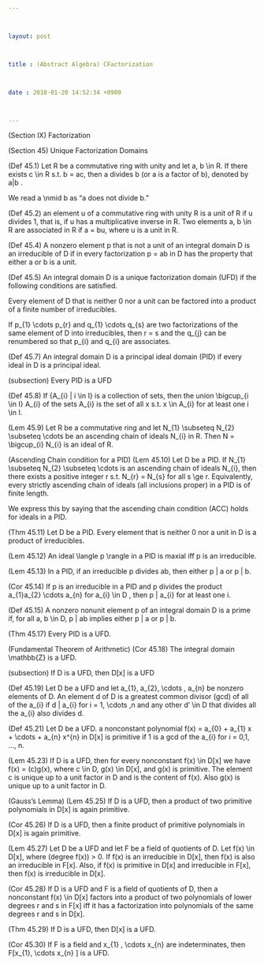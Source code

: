 ```yaml
---



layout: post



title : (Abstract Algebra) CFactorization



date : 2018-01-20 14:52:34 +0900



---
```


(Section IX) Factorization

(Section 45) Unique Factorization Domains

(Def 45.1) Let R be a commutative ring with unity and let a, b \in R. If there exists c \in R s.t. b = ac, then a divides b (or a is a factor of b), denoted by a|b .

We read a \nmid b as “a does not divide b.”

(Def 45.2) an element u of a commutative ring with unity R is a unit of R if u divides 1, that is, if u has a multiplicative inverse in R. Two elements a, b \in R are associated in R if a = bu, where u is a unit in R.

(Def 45.4) A nonzero element p that is not a unit of an integral domain D is an irreducible of D if in every factorization p = ab in D has the property that either a or b is a unit.

(Def 45.5) An integral domain D is a unique factorization domain (UFD) if the following conditions are satisfied.

Every element of D that is neither 0 nor a unit can be factored into a product of a finite number of irreducibles.

If p_{1} \cdots p_{r} and q_{1} \cdots q_{s} are two factorizations of the same element of D into irreducibles, then r = s and the q_{j} can be renumbered so that p_{i} and q_{i} are associates.

(Def 45.7) An integral domain D is a principal ideal domain (PID) if every ideal in D is a principal ideal.

(subsection) Every PID is a UFD

(Def 45.8) If {A_{i} | i \in I} is a collection of sets, then the union \bigcup_{i \in I} A_{i} of the sets A_{i} is the set of all x s.t. x \in A_{i} for at least one i \in I.

(Lem 45.9) Let R be a commutative ring and let N_{1} \subseteq N_{2} \subseteq \cdots be an ascending chain of ideals N_{i} in R. Then N = \bigcup_{i} N_{i} is an ideal of R.

(Ascending Chain condition for a PID) (Lem 45.10) Let D be a PID. If N_{1} \subseteq N_{2} \subseteq \cdots is an ascending chain of ideals N_{i}, then there exists a positive integer r s.t. N_{r} = N_{s} for all s \ge r. Equivalently, every strictly ascending chain of ideals (all inclusions proper) in a PID is of finite length. 

We express this by saying that the ascending chain condition (ACC) holds for ideals in a PID.

(Thm 45.11) Let D be a PID. Every element that is neither 0 nor a unit in D is a product of irreducibles.

(Lem 45.12) An ideal \langle p \rangle in a PID is maxial iff p is an irreducible.

(Lem 45.13) In a PID, if an irreducible p divides ab, then either p | a or p | b.

(Cor 45.14) If p is an irreducible in a PID and p divides the product a_{1}a_{2} \cdots a_{n} for a_{i} \in D , then p | a_{i} for at least one i.

(Def 45.15) A nonzero nonunit element p of an integral domain D is a prime if, for all a, b \in D, p | ab implies either p | a or p | b.

(Thm 45.17) Every PID is a UFD.

(Fundamental Theorem of Arithmetic) (Cor 45.18) The integral domain \mathbb{Z} is a UFD.

(subsection) If D is a UFD, then D[x] is a UFD

(Def 45.19) Let D be a UFD and let a_{1}, a_{2}, \cdots , a_{n} be nonzero elements of D. An element d of D is a greatest common divisor (gcd) of all of the a_{i} if d | a_{i} for i = 1, \cdots ,n and any other d’ \in D that divides all the a_{i} also divides d.

(Def 45.21) Let D be a UFD. a nonconstant polynomial f(x) = a_{0} + a_{1} x + \cdots + a_{n} x^{n} in D[x] is primitive if 1 is a gcd of the a_{i} for i = 0,1, …, n.

(Lem 45.23) If D is a UFD, then for every nonconstant f(x) \in D[x] we have f(x) = (c)g(x), where c \in D, g(x) \in D[x], and g(x) is primitive. The element c is unique up to a unit factor in D and is the content of f(x). Also g(x) is unique up to a unit factor in D.

(Gauss’s Lemma) (Lem 45.25) If D is a UFD, then a product of two primitive polynomials in D[x] is again primitive.

(Cor 45.26) If D is a UFD, then a finite product of primitive polynomials in D[x] is again primitive.

(Lem 45.27) Let D be a UFD and let F be a field of quotients of D. Let f(x) \in D[x], where (degree f(x)) > 0. If f(x) is an irreducible in D[x], then f(x) is also an irreducible in F[x]. Also, if f(x) is primitive in D[x] and irreducible in F[x], then f(x) is irreducible in D[x].

(Cor 45.28) If D is a UFD and F is a field of quotients of D, then a nonconstant f(x) \in D[x] factors into a product of two polynomials of lower degrees r and s in F[x] iff it has a factorization into polynomials of the same degrees r and s in D[x].

(Thm 45.29) If D is a UFD, then D[x] is a UFD.

(Cor 45.30) If F is a field and x_{1} , \cdots x_{n} are indeterminates, then F[x_{1}, \cdots x_{n} ] is a UFD.

